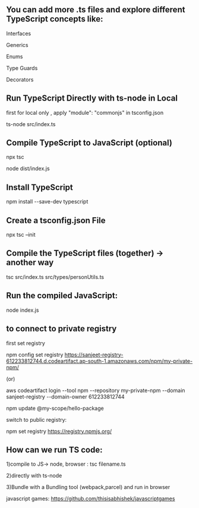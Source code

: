 ## You can add more .ts files and explore different TypeScript concepts like:

Interfaces

Generics

Enums

Type Guards

Decorators

## Run TypeScript Directly with ts-node in Local
first for local only , apply  "module": "commonjs" in tsconfig.json

ts-node src/index.ts

## Compile TypeScript to JavaScript (optional)

npx tsc

node dist/index.js

## Install TypeScript
npm install --save-dev typescript

## Create a tsconfig.json File
npx tsc –init

## Compile the TypeScript files (together) -> another way

tsc src/index.ts src/types/personUtils.ts

## Run the compiled JavaScript:
node index.js

## to connect to private registry
first set registry

npm config set registry https://sanjeet-registry-612233812744.d.codeartifact.ap-south-1.amazonaws.com/npm/my-private-npm/

(or)

aws codeartifact login --tool npm --repository my-private-npm --domain sanjeet-registry --domain-owner 612233812744

npm update @my-scope/hello-package

switch to public registry:

npm set registry https://registry.npmjs.org/


## How can we run TS code:
1)compile to JS-> node, browser : tsc filename.ts

2)directly with ts-node

3)Bundle with a Bundling tool (webpack,parcel) and run in browser

javascript games: https://github.com/thisisabhishek/javascriptgames
